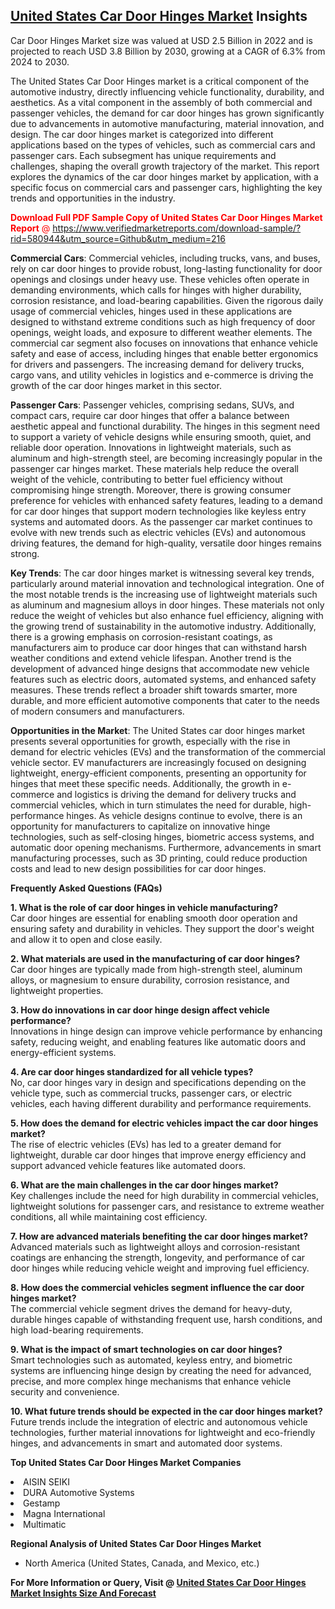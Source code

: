 <h2><a href="https://www.verifiedmarketreports.com/download-sample/?rid=580944&amp;utm_source=Github&amp;utm_medium=216" target="_blank">United States Car Door Hinges Market</a> Insights</h2><p>Car Door Hinges Market size was valued at USD 2.5 Billion in 2022 and is projected to reach USD 3.8 Billion by 2030, growing at a CAGR of 6.3% from 2024 to 2030.</p><p><p>The United States Car Door Hinges market is a critical component of the automotive industry, directly influencing vehicle functionality, durability, and aesthetics. As a vital component in the assembly of both commercial and passenger vehicles, the demand for car door hinges has grown significantly due to advancements in automotive manufacturing, material innovation, and design. The car door hinges market is categorized into different applications based on the types of vehicles, such as commercial cars and passenger cars. Each subsegment has unique requirements and challenges, shaping the overall growth trajectory of the market. This report explores the dynamics of the car door hinges market by application, with a specific focus on commercial cars and passenger cars, highlighting the key trends and opportunities in the industry. <p><span class=""><span style="color: #ff0000;"><strong>Download Full PDF Sample Copy of United States Car Door Hinges Market Report</strong> @ </span><a href="https://www.verifiedmarketreports.com/download-sample/?rid=580944&amp;utm_source=Github&amp;utm_medium=216" target="_blank">https://www.verifiedmarketreports.com/download-sample/?rid=580944&amp;utm_source=Github&amp;utm_medium=216</a></span></p></p><p><strong>Commercial Cars</strong>: Commercial vehicles, including trucks, vans, and buses, rely on car door hinges to provide robust, long-lasting functionality for door openings and closings under heavy use. These vehicles often operate in demanding environments, which calls for hinges with higher durability, corrosion resistance, and load-bearing capabilities. Given the rigorous daily usage of commercial vehicles, hinges used in these applications are designed to withstand extreme conditions such as high frequency of door openings, weight loads, and exposure to different weather elements. The commercial car segment also focuses on innovations that enhance vehicle safety and ease of access, including hinges that enable better ergonomics for drivers and passengers. The increasing demand for delivery trucks, cargo vans, and utility vehicles in logistics and e-commerce is driving the growth of the car door hinges market in this sector.</p><p><strong>Passenger Cars</strong>: Passenger vehicles, comprising sedans, SUVs, and compact cars, require car door hinges that offer a balance between aesthetic appeal and functional durability. The hinges in this segment need to support a variety of vehicle designs while ensuring smooth, quiet, and reliable door operation. Innovations in lightweight materials, such as aluminum and high-strength steel, are becoming increasingly popular in the passenger car hinges market. These materials help reduce the overall weight of the vehicle, contributing to better fuel efficiency without compromising hinge strength. Moreover, there is growing consumer preference for vehicles with enhanced safety features, leading to a demand for car door hinges that support modern technologies like keyless entry systems and automated doors. As the passenger car market continues to evolve with new trends such as electric vehicles (EVs) and autonomous driving features, the demand for high-quality, versatile door hinges remains strong.</p><p><strong>Key Trends</strong>: The car door hinges market is witnessing several key trends, particularly around material innovation and technological integration. One of the most notable trends is the increasing use of lightweight materials such as aluminum and magnesium alloys in door hinges. These materials not only reduce the weight of vehicles but also enhance fuel efficiency, aligning with the growing trend of sustainability in the automotive industry. Additionally, there is a growing emphasis on corrosion-resistant coatings, as manufacturers aim to produce car door hinges that can withstand harsh weather conditions and extend vehicle lifespan. Another trend is the development of advanced hinge designs that accommodate new vehicle features such as electric doors, automated systems, and enhanced safety measures. These trends reflect a broader shift towards smarter, more durable, and more efficient automotive components that cater to the needs of modern consumers and manufacturers.</p><p><strong>Opportunities in the Market</strong>: The United States car door hinges market presents several opportunities for growth, especially with the rise in demand for electric vehicles (EVs) and the transformation of the commercial vehicle sector. EV manufacturers are increasingly focused on designing lightweight, energy-efficient components, presenting an opportunity for hinges that meet these specific needs. Additionally, the growth in e-commerce and logistics is driving the demand for delivery trucks and commercial vehicles, which in turn stimulates the need for durable, high-performance hinges. As vehicle designs continue to evolve, there is an opportunity for manufacturers to capitalize on innovative hinge technologies, such as self-closing hinges, biometric access systems, and automatic door opening mechanisms. Furthermore, advancements in smart manufacturing processes, such as 3D printing, could reduce production costs and lead to new design possibilities for car door hinges.</p><p><strong>Frequently Asked Questions (FAQs)</strong></p><p><strong>1. What is the role of car door hinges in vehicle manufacturing?</strong><br> Car door hinges are essential for enabling smooth door operation and ensuring safety and durability in vehicles. They support the door's weight and allow it to open and close easily.</p><p><strong>2. What materials are used in the manufacturing of car door hinges?</strong><br> Car door hinges are typically made from high-strength steel, aluminum alloys, or magnesium to ensure durability, corrosion resistance, and lightweight properties.</p><p><strong>3. How do innovations in car door hinge design affect vehicle performance?</strong><br> Innovations in hinge design can improve vehicle performance by enhancing safety, reducing weight, and enabling features like automatic doors and energy-efficient systems.</p><p><strong>4. Are car door hinges standardized for all vehicle types?</strong><br> No, car door hinges vary in design and specifications depending on the vehicle type, such as commercial trucks, passenger cars, or electric vehicles, each having different durability and performance requirements.</p><p><strong>5. How does the demand for electric vehicles impact the car door hinges market?</strong><br> The rise of electric vehicles (EVs) has led to a greater demand for lightweight, durable car door hinges that improve energy efficiency and support advanced vehicle features like automated doors.</p><p><strong>6. What are the main challenges in the car door hinges market?</strong><br> Key challenges include the need for high durability in commercial vehicles, lightweight solutions for passenger cars, and resistance to extreme weather conditions, all while maintaining cost efficiency.</p><p><strong>7. How are advanced materials benefiting the car door hinges market?</strong><br> Advanced materials such as lightweight alloys and corrosion-resistant coatings are enhancing the strength, longevity, and performance of car door hinges while reducing vehicle weight and improving fuel efficiency.</p><p><strong>8. How does the commercial vehicles segment influence the car door hinges market?</strong><br> The commercial vehicle segment drives the demand for heavy-duty, durable hinges capable of withstanding frequent use, harsh conditions, and high load-bearing requirements.</p><p><strong>9. What is the impact of smart technologies on car door hinges?</strong><br> Smart technologies such as automated, keyless entry, and biometric systems are influencing hinge design by creating the need for advanced, precise, and more complex hinge mechanisms that enhance vehicle security and convenience.</p><p><strong>10. What future trends should be expected in the car door hinges market?</strong><br> Future trends include the integration of electric and autonomous vehicle technologies, further material innovations for lightweight and eco-friendly hinges, and advancements in smart and automated door systems.</p></p><p><strong>Top United States Car Door Hinges Market Companies</strong></p><div data-test-id=""><p><li>AISIN SEIKI</li><li> DURA Automotive Systems</li><li> Gestamp</li><li> Magna International</li><li> Multimatic</li></p><div><strong>Regional Analysis of&nbsp;United States Car Door Hinges Market</strong></div><ul><li dir="ltr"><p dir="ltr">North America&nbsp;(United States, Canada, and Mexico, etc.)</p></li></ul><p><strong>For More Information or Query, Visit @&nbsp;</strong><strong><a href="https://www.verifiedmarketreports.com/product/car-door-hinges-market/?utm_source=Github&amp;utm_medium=216" target="_blank">United States Car Door Hinges Market Insights Size And Forecast</a></strong></p></div>
